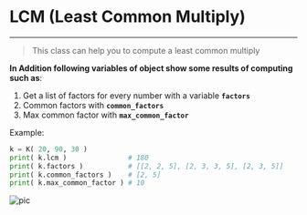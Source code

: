 # LCM (Least Common Multiply)
___
> This class can help you to compute a least common multiply

__In Addition following variables of object show some results of computing such as__:

   1. Get a list of factors for every number with a variable __```factors```__
   2. Common factors with __```common_factors```__
   3. Max common factor with __```max_common_factor```__
   
   Example: 
   ```python
k = K( 20, 90, 30 )
print( k.lcm )               # 180
print( k.factors )           # [[2, 2, 5], [2, 3, 3, 5], [2, 3, 5]]
print( k.common_factors )    # [2, 5]
print( k.max_common_factor ) # 10
   ```
 

![pic](https://images2.imgbox.com/38/1f/LPG1p1By_o.png)
